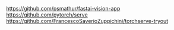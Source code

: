 

<!--
 * @version:
 * @Author:  StevenJokess https://github.com/StevenJokess
 * @Date: 2020-12-07 20:57:43
 * @LastEditors:  StevenJokess https://github.com/StevenJokess
 * @LastEditTime: 2020-12-19 21:43:59
 * @Description:
 * @TODO::
 * @Reference:
-->
https://github.com/psmathur/fastai-vision-app
https://github.com/pytorch/serve
https://github.com/FrancescoSaverioZuppichini/torchserve-tryout
